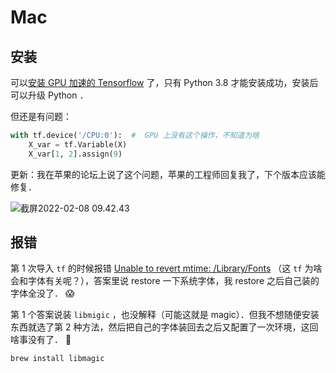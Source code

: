 # Mac

## 安装

可以[安装 GPU 加速的 Tensorflow](https://developer.apple.com/metal/tensorflow-plugin/) 了，只有 Python 3.8 才能安装成功，安装后可以升级 Python ．

但还是有问题：

```python
with tf.device('/CPU:0'):  #  GPU 上没有这个操作，不知道为啥
    X_var = tf.Variable(X)
    X_var[1, 2].assign(9)
```

更新：我在苹果的论坛上说了这个问题，苹果的工程师回复我了，下个版本应该能修复．

<img src="/Users/yangdong/Library/CloudStorage/OneDrive-Personal/Media/Knowledge Base.media/截屏2022-02-08 09.42.43.png" alt="截屏2022-02-08 09.42.43" style="zoom:100%;" />

## 报错

第 1 次导入 `tf` 的时候报错 [Unable to revert mtime: /Library/Fonts](https://stackoverflow.com/questions/62279920/python-macos-error-unable-to-revert-mtime-library-fonts) （这 `tf` 为啥会和字体有关呢？），答案里说 restore 一下系统字体，我 restore 之后自己装的字体全没了． 😱

第 1 个答案说装 `libmigic` ，也没解释（可能这就是 magic）．但我不想随便安装东西就选了第 2 种方法，然后把自己的字体装回去之后又配置了一次环境，这回啥事没有了． 🧐

```sh
brew install libmagic
```
